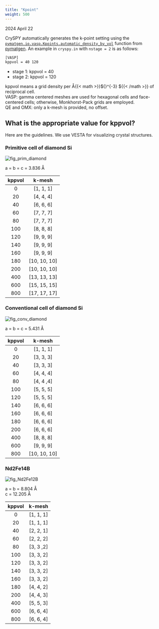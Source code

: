 ```yaml
---
title: "Kpoint"
weight: 500
---
```


2024 April 22

CrySPY automatically generates the k-point setting using the [`pymatgen.io.vasp.Kpoints.automatic_density_by_vol`](https://pymatgen.org/pymatgen.io.vasp.html)<i class="fas fa-external-link-alt"></i> function from [pymatgen](https://pymatgen.org)<i class="fas fa-external-link-alt"></i>.
An example in `cryspy.in` with `nstage = 2` is as follows:

``` bash
[VASP]
kppvol = 40 120
```
- stage 1: kppvol = 40
- stage 2: kppvol = 120

kppvol means a grid density per Å{{< math >}}${}^{-3} ${{< /math >}} of reciprocal cell.  
VASP: gamma centered meshes are used for hexagonal cells and face-centered cells; otherwise, Monkhorst-Pack grids are employed.  
QE and OMX: only a k-mesh is provided, no offset.


## What is the appropriate value for kppvol?

Here are the guidelines. We use VESTA for visualizing crystal structures.

### Primitive cell of diamond Si
![fig_prim_diamond](/images/kpoint/prim_diamond.png?width=10vw)

a = b = c = 3.836 Å

| kppvol | k-mesh  |
|:----:|:-----:|
| 0      | [1, 1, 1]   |
| 20     | [4, 4, 4]   |
| 40     | [6, 6, 6]   |
| 60     | [7, 7, 7]   |
| 80     | [7, 7, 7]   |
| 100    | [8, 8, 8]   |
| 120    | [9, 9, 9]   |
| 140    | [9, 9, 9]   |
| 160    | [9, 9, 9]   |
| 180    | [10, 10, 10]   |
| 200    | [10, 10, 10]   |
| 400    | [13, 13, 13]   |
| 600    | [15, 15, 15]   |
| 800    | [17, 17, 17]   |

### Conventional cell of diamond Si
![fig_conv_diamond](/images/kpoint/conv_diamond.png?width=10vw)

a = b = c = 5.431 Å

| kppvol | k-mesh  |
|:----:|:-----:|
| 0      | [1, 1, 1]   |
| 20     | [3, 3, 3]   |
| 40     | [3, 3, 3]   |
| 60     | [4, 4, 4]   |
| 80     | [4, 4 ,4]   |
| 100    | [5, 5, 5]   |
| 120    | [5, 5, 5]   |
| 140    | [6, 6, 6]   |
| 160    | [6, 6, 6]   |
| 180    | [6, 6, 6]   |
| 200    | [6, 6, 6]   |
| 400    | [8, 8, 8]   |
| 600    | [9, 9, 9]   |
| 800    | [10, 10, 10]   |

### Nd2Fe14B
![fig_Nd2Fe12B](/images/kpoint/Nd2Fe14B.png?width=10vw)

a = b = 8.804 Å  
c = 12.205 Å

| kppvol | k-mesh  |
|:----:|:-----:|
| 0      | [1, 1, 1]   |
| 20     | [1, 1, 1]   |
| 40     | [2, 2, 1]   |
| 60     | [2, 2, 2]   |
| 80     | [3, 3 ,2]   |
| 100    | [3, 3, 2]   |
| 120    | [3, 3, 2]   |
| 140    | [3, 3, 2]   |
| 160    | [3, 3, 2]   |
| 180    | [4, 4, 2]   |
| 200    | [4, 4, 3]   |
| 400    | [5, 5, 3]   |
| 600    | [6, 6, 4]   |
| 800    | [6, 6, 4]   |